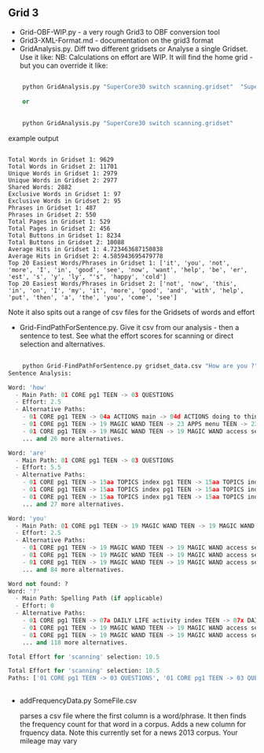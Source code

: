 ## Grid 3

- Grid-OBF-WIP.py - a very rough Grid3 to OBF conversion tool
- Grid3-XML-Format.md - documentation on the grid3 format
- GridAnalysis.py. Diff two different gridsets or Analyse a single Gridset. Use it like: NB: Calculations on effort are WIP. It will find the home grid - but you can override it like:

```python

	python GridAnalysis.py "SuperCore30 switch scanning.gridset"  "Super Core 50.gridset" --gridset1home '01 CORE pg1 TEEN' --gridset2home '01 CORE - Home - TEEN ADULT'
	
	or
	
	
	python GridAnalysis.py "SuperCore30 switch scanning.gridset"  
```

example output

```

Total Words in Gridset 1: 9629
Total Words in Gridset 2: 11701
Unique Words in Gridset 1: 2979
Unique Words in Gridset 2: 2977
Shared Words: 2882
Exclusive Words in Gridset 1: 97
Exclusive Words in Gridset 2: 95
Phrases in Gridset 1: 487
Phrases in Gridset 2: 550
Total Pages in Gridset 1: 529
Total Pages in Gridset 2: 456
Total Buttons in Gridset 1: 8234
Total Buttons in Gridset 2: 10088
Average Hits in Gridset 1: 4.723463687150838
Average Hits in Gridset 2: 4.585943695479778
Top 20 Easiest Words/Phrases in Gridset 1: ['it', 'you', 'not', 'more', 'I', 'in', 'good', 'see', 'now', 'want', 'help', 'be', 'er', 'est', 's', 'y', 'ly', "'s", 'happy', 'cold']
Top 20 Easiest Words/Phrases in Gridset 2: ['not', 'now', 'this', 'in', 'on', 'I', 'my', 'it', 'more', 'good', 'and', 'with', 'help', 'put', 'then', 'a', 'the', 'you', 'come', 'see']

```


Note it also spits out a range of csv files for the Gridsets of words and effort


- Grid-FindPathForSentence.py. Give it csv from our analysis - then a sentence to test. See what the effort scores for scanning or direct selection and alternatives. 
	
```python
	
	python Grid-FindPathForSentence.py gridset_data.csv "How are you ?" --input_technique scanning
Sentence Analysis:

Word: 'how'
  - Main Path: 01 CORE pg1 TEEN -> 03 QUESTIONS
  - Effort: 2.5
  - Alternative Paths:
    - 01 CORE pg1 TEEN -> 04a ACTIONS main -> 04d ACTIONS doing to things verbs pg1
    - 01 CORE pg1 TEEN -> 19 MAGIC WAND TEEN -> 23 APPS menu TEEN -> 23 APPS Alexa Home -> 23 APPS Alexa Music home -> 23 APPS Alexa Music Album
    - 01 CORE pg1 TEEN -> 19 MAGIC WAND TEEN -> 19 MAGIC WAND access settings -> 00 Choose Version -> 00 Child vocabulary -> 01 CORE pg1 -> 15aa TOPICS index pg1 -> 15c TOPICS Jokes
    ... and 26 more alternatives.

Word: 'are'
  - Main Path: 01 CORE pg1 TEEN -> 03 QUESTIONS
  - Effort: 5.5
  - Alternative Paths:
    - 01 CORE pg1 TEEN -> 15aa TOPICS index pg1 TEEN -> 15aa TOPICS index pg2 TEEN -> 15 TOPICS social care TEEN
    - 01 CORE pg1 TEEN -> 15aa TOPICS index pg1 TEEN -> 15aa TOPICS index pg2 TEEN -> 15 TOPICS social care TEEN
    - 01 CORE pg1 TEEN -> 15aa TOPICS index pg1 TEEN -> 15aa TOPICS index pg2 TEEN -> 15 TOPICS social care TEEN
    ... and 27 more alternatives.

Word: 'you'
  - Main Path: 01 CORE pg1 TEEN -> 19 MAGIC WAND TEEN -> 19 MAGIC WAND access settings -> 00 Choose Version -> 00 Child vocabulary -> 01 CORE pg1 -> 01 CORE pg2 -> 10 NEWS core
  - Effort: 2.5
  - Alternative Paths:
    - 01 CORE pg1 TEEN -> 19 MAGIC WAND TEEN -> 19 MAGIC WAND access settings -> 00 Choose Version -> 00 Child vocabulary -> 01 CORE pg1 -> 01 CORE pg2 -> 10 NEWS core
    - 01 CORE pg1 TEEN -> 19 MAGIC WAND TEEN -> 19 MAGIC WAND access settings -> 00 Choose Version -> 00 Child vocabulary -> 01 CORE pg1 -> 01 CORE pg2 -> 09 CHAT core
    - 01 CORE pg1 TEEN -> 19 MAGIC WAND TEEN -> 19 MAGIC WAND access settings -> 00 Choose Version -> 00 Child vocabulary -> 01 CORE pg1 -> 08a PLAY activity index -> 08i PLAY cars core -> 08i PLAY cars expanded
    ... and 84 more alternatives.

Word not found: ?
Word: '?'
  - Main Path: Spelling Path (if applicable)
  - Effort: 0
  - Alternative Paths:
    - 01 CORE pg1 TEEN -> 07a DAILY LIFE activity index TEEN -> 07x DAILY LIFE eating out core TEEN -> 07x DAILY LIFE eating out expanded TEEN
    - 01 CORE pg1 TEEN -> 19 MAGIC WAND TEEN -> 19 MAGIC WAND access settings -> 00 Choose Version -> 00 Child vocabulary -> 01 CORE pg1 -> 08a PLAY activity index -> 08i PLAY cars core -> 08i PLAY cars expanded
    - 01 CORE pg1 TEEN -> 19 MAGIC WAND TEEN -> 19 MAGIC WAND access settings -> 00 Choose Version -> 00 Child vocabulary -> 01 CORE pg1 -> 08a PLAY activity index -> 08i PLAY cars core -> 08i PLAY cars expanded
    ... and 118 more alternatives.

Total Effort for 'scanning' selection: 10.5

Total Effort for 'scanning' selection: 10.5
Paths: ['01 CORE pg1 TEEN -> 03 QUESTIONS', '01 CORE pg1 TEEN -> 03 QUESTIONS', '01 CORE pg1 TEEN -> 19 MAGIC WAND TEEN -> 19 MAGIC WAND access settings -> 00 Choose Version -> 00 Child vocabulary -> 01 CORE pg1 -> 01 CORE pg2 -> 10 NEWS core', 'Spelling Path (if applicable)']
	
```

- addFrequencyData.py SomeFile.csv

	parses a csv file where the first column is a word/phrase. It then finds the frequency count for that word in a corpus. Adds a new column for frquency data. Note this currently set for a news 2013 corpus. Your mileage may vary